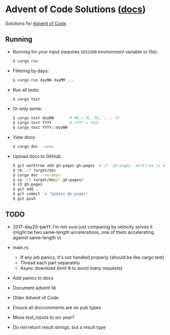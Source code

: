 # Advent of Code Solutions ([docs](https://alvaro-cuesta.github.io/advent-solutions/advent_solutions/index.html))

Solutions for [Advent of Code](http://adventofcode.com/about).

## Running

- Running for your input (requires `SESSION` environment variable or file):

    ```sh
    $ cargo run
    ```

- Filtering by days:

    ```sh
    $ cargo run dayNN dayMM ...
    ```

- Run all tests:

    ```sh
    $ cargo test
    ```

- Or only some:

    ```sh
    $ cargo test dayNN       # NN = 01, 02, ..., 25
    $ cargo test YYYY        # YYYY = Year
    $ cargo test YYYY::dayNN
    ```

- View docs:

    ```sh
    $ cargo doc --open
    ```

- Upload docs to GitHub:

    ```sh
    $ git worktree add gh-pages gh-pages  # if `gh-pages` worktree is missing
    $ rm -rf target/doc
    $ cargo doc --no-deps
    $ cp -rf target/doc/* gh-pages/
    $ cd gh-pages
    $ git add .
    $ git commit -m "Update gh-pages"
    $ git push
    ```

## TODO

- 2017-day20-part1: I'm not sure just comparing by velocity solves it (might
  be two same-length accelerations, one of them accelerating against
  same-length v)

- main.rs
    - If any job panics, it's not handled properly (should be like cargo test)
    - Thread each part separately
    - Async download (limit # to avoid many requests)

- Add panics to docs
- Document advent lib
- Older Advent of Code
- Ensure all doccomments are on pub types
- Move test_inputs to src year?
- Do not return result strings, but a result type
